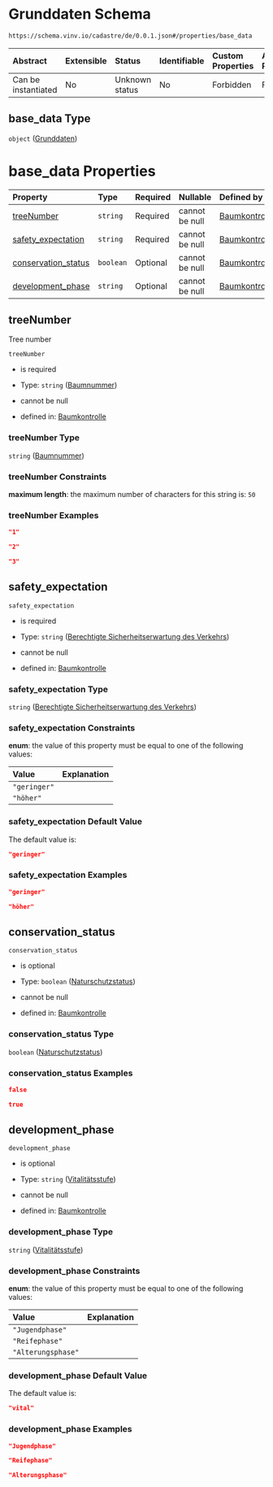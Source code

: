 # Grunddaten Schema

```txt
https://schema.vinv.io/cadastre/de/0.0.1.json#/properties/base_data
```



| Abstract            | Extensible | Status         | Identifiable | Custom Properties | Additional Properties | Access Restrictions | Defined In                                                                                                                 |
| :------------------ | :--------- | :------------- | :----------- | :---------------- | :-------------------- | :------------------ | :------------------------------------------------------------------------------------------------------------------------- |
| Can be instantiated | No         | Unknown status | No           | Forbidden         | Forbidden             | none                | [dereferenced.doc.json\*](../../../../../../vinv-schemas/vinv-tree/out/0.0.1/dereferenced.doc.json "open original schema") |

## base\_data Type

`object` ([Grunddaten](dereferenced-properties-grunddaten.md))

# base\_data Properties

| Property                                     | Type      | Required | Nullable       | Defined by                                                                                                                                                                                                          |
| :------------------------------------------- | :-------- | :------- | :------------- | :------------------------------------------------------------------------------------------------------------------------------------------------------------------------------------------------------------------ |
| [treeNumber](#treenumber)                    | `string`  | Required | cannot be null | [Baumkontrolle](dereferenced-properties-grunddaten-properties-baumnummer.md "https://schema.vinv.io/cadastre/de/0.0.1.json#/properties/base_data/properties/treeNumber")                                            |
| [safety\_expectation](#safety_expectation)   | `string`  | Required | cannot be null | [Baumkontrolle](dereferenced-properties-grunddaten-properties-berechtigte-sicherheitserwartung-des-verkehrs.md "https://schema.vinv.io/cadastre/de/0.0.1.json#/properties/base_data/properties/safety_expectation") |
| [conservation\_status](#conservation_status) | `boolean` | Optional | cannot be null | [Baumkontrolle](dereferenced-properties-grunddaten-properties-naturschutzstatus.md "https://schema.vinv.io/cadastre/de/0.0.1.json#/properties/base_data/properties/conservation_status")                            |
| [development\_phase](#development_phase)     | `string`  | Optional | cannot be null | [Baumkontrolle](dereferenced-properties-grunddaten-properties-vitalitätsstufe.md "https://schema.vinv.io/cadastre/de/0.0.1.json#/properties/base_data/properties/development_phase")                                |

## treeNumber

Tree number

`treeNumber`

*   is required

*   Type: `string` ([Baumnummer](dereferenced-properties-grunddaten-properties-baumnummer.md))

*   cannot be null

*   defined in: [Baumkontrolle](dereferenced-properties-grunddaten-properties-baumnummer.md "https://schema.vinv.io/cadastre/de/0.0.1.json#/properties/base_data/properties/treeNumber")

### treeNumber Type

`string` ([Baumnummer](dereferenced-properties-grunddaten-properties-baumnummer.md))

### treeNumber Constraints

**maximum length**: the maximum number of characters for this string is: `50`

### treeNumber Examples

```json
"1"
```

```json
"2"
```

```json
"3"
```

## safety\_expectation



`safety_expectation`

*   is required

*   Type: `string` ([Berechtigte Sicherheitserwartung des Verkehrs](dereferenced-properties-grunddaten-properties-berechtigte-sicherheitserwartung-des-verkehrs.md))

*   cannot be null

*   defined in: [Baumkontrolle](dereferenced-properties-grunddaten-properties-berechtigte-sicherheitserwartung-des-verkehrs.md "https://schema.vinv.io/cadastre/de/0.0.1.json#/properties/base_data/properties/safety_expectation")

### safety\_expectation Type

`string` ([Berechtigte Sicherheitserwartung des Verkehrs](dereferenced-properties-grunddaten-properties-berechtigte-sicherheitserwartung-des-verkehrs.md))

### safety\_expectation Constraints

**enum**: the value of this property must be equal to one of the following values:

| Value        | Explanation |
| :----------- | :---------- |
| `"geringer"` |             |
| `"höher"`    |             |

### safety\_expectation Default Value

The default value is:

```json
"geringer"
```

### safety\_expectation Examples

```json
"geringer"
```

```json
"höher"
```

## conservation\_status



`conservation_status`

*   is optional

*   Type: `boolean` ([Naturschutzstatus](dereferenced-properties-grunddaten-properties-naturschutzstatus.md))

*   cannot be null

*   defined in: [Baumkontrolle](dereferenced-properties-grunddaten-properties-naturschutzstatus.md "https://schema.vinv.io/cadastre/de/0.0.1.json#/properties/base_data/properties/conservation_status")

### conservation\_status Type

`boolean` ([Naturschutzstatus](dereferenced-properties-grunddaten-properties-naturschutzstatus.md))

### conservation\_status Examples

```json
false
```

```json
true
```

## development\_phase



`development_phase`

*   is optional

*   Type: `string` ([Vitalitätsstufe](dereferenced-properties-grunddaten-properties-vitalitätsstufe.md))

*   cannot be null

*   defined in: [Baumkontrolle](dereferenced-properties-grunddaten-properties-vitalitätsstufe.md "https://schema.vinv.io/cadastre/de/0.0.1.json#/properties/base_data/properties/development_phase")

### development\_phase Type

`string` ([Vitalitätsstufe](dereferenced-properties-grunddaten-properties-vitalitätsstufe.md))

### development\_phase Constraints

**enum**: the value of this property must be equal to one of the following values:

| Value              | Explanation |
| :----------------- | :---------- |
| `"Jugendphase"`    |             |
| `"Reifephase"`     |             |
| `"Alterungsphase"` |             |

### development\_phase Default Value

The default value is:

```json
"vital"
```

### development\_phase Examples

```json
"Jugendphase"
```

```json
"Reifephase"
```

```json
"Alterungsphase"
```
